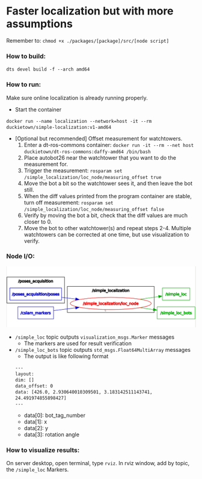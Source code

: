 # Faster localization but with more assumptions

Remember to: `chmod +x ./packages/[package]/src/[node script]`

### How to build:
```
dts devel build -f --arch amd64
```

### How to run:
Make sure online localization is already running properly.
* Start the container
```
docker run --name localization --network=host -it --rm duckietown/simple-localization:v1-amd64
```
* [Optional but recommended] Offset measurement for watchtowers.
    1. Enter a dt-ros-commons container: `docker run -it --rm --net host duckietown/dt-ros-commons:daffy-amd64 /bin/bash` 
    2. Place autobot26 near the watchtower that you want to do the measurement for.
    3. Trigger the measurement: `rosparam set /simple_localization/loc_node/measuring_offset true`
    4. Move the bot a bit so the watchtower sees it, and then leave the bot still.
    5. When the diff values printed from the program container are stable, turn off measurement: `rosparam set /simple_localization/loc_node/measuring_offset false`
    6. Verify by moving the bot a bit, check that the diff values are much closer to 0.
    7. Move the bot to other watchtower(s) and repeat steps 2-4. Multiple watchtowers can be corrected at one time, but use visualization to verify.
 

### Node I/O:
![alt text](https://raw.githubusercontent.com/jasonhu5/simple-localization/v1/figures/rqt_graph.png?token=ACTBVS4TTLVHI5VIIXCCPHS57KUPQ)
* `/simple_loc` topic outputs `visualization_msgs.Marker` messages
    * The markers are used for result verification
* `/simple_loc_bots` topic outputs `std_msgs.Float64MultiArray` messages
    * The output is like following format
    ```
    ---
    layout:
    dim: []
    data_offset: 0
    data: [426.0, 2.930640010309501, 3.183142511143741, 24.491974855898427]
    ---
    ```
    * data[0]: bot_tag_number
    * data[1]: x
    * data[2]: y
    * data[3]: rotation angle

### How to visualize results:

On server desktop, open terminal, type `rviz`. In rviz window, add by topic, the `/simple_loc` Markers.

